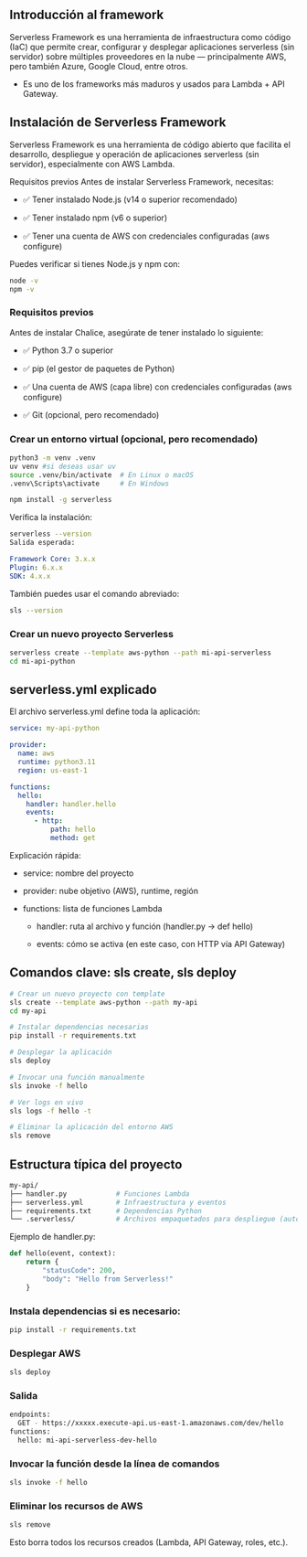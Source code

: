 ## Introducción al framework

Serverless Framework es una herramienta de infraestructura como código (IaC) que permite crear, configurar y desplegar aplicaciones serverless (sin servidor) sobre múltiples proveedores en la nube — principalmente AWS, pero también Azure, Google Cloud, entre otros.

- Es uno de los frameworks más maduros y usados para Lambda + API Gateway.


## Instalación de Serverless Framework
Serverless Framework es una herramienta de código abierto que facilita el desarrollo, despliegue y operación de aplicaciones serverless (sin servidor), especialmente con AWS Lambda.

Requisitos previos
Antes de instalar Serverless Framework, necesitas:

- ✅ Tener instalado Node.js (v14 o superior recomendado)

- ✅ Tener instalado npm (v6 o superior)

- ✅ Tener una cuenta de AWS con credenciales configuradas (aws configure)

Puedes verificar si tienes Node.js y npm con:
```bash
node -v
npm -v
```

### Requisitos previos
Antes de instalar Chalice, asegúrate de tener instalado lo siguiente:

- ✅ Python 3.7 o superior

- ✅ pip (el gestor de paquetes de Python)

- ✅ Una cuenta de AWS (capa libre) con credenciales configuradas (aws configure)

- ✅ Git (opcional, pero recomendado)

### Crear un entorno virtual (opcional, pero recomendado)

```bash
python3 -m venv .venv
uv venv #si deseas usar uv
source .venv/bin/activate  # En Linux o macOS
.venv\Scripts\activate     # En Windows
```
```bash
npm install -g serverless
```
Verifica la instalación:

```bash
serverless --version
Salida esperada:
```
```yaml
Framework Core: 3.x.x
Plugin: 6.x.x
SDK: 4.x.x
```
También puedes usar el comando abreviado:

```bash
sls --version
```

### Crear un nuevo proyecto Serverless

```bash
serverless create --template aws-python --path mi-api-serverless
cd mi-api-python
```



## serverless.yml explicado
El archivo serverless.yml define toda la aplicación:
```yaml
service: my-api-python

provider:
  name: aws
  runtime: python3.11
  region: us-east-1

functions:
  hello:
    handler: handler.hello
    events:
      - http:
          path: hello
          method: get
```
Explicación rápida:

- service: nombre del proyecto

- provider: nube objetivo (AWS), runtime, región

- functions: lista de funciones Lambda

  - handler: ruta al archivo y función (handler.py → def hello)

  - events: cómo se activa (en este caso, con HTTP vía API Gateway)


## Comandos clave: sls create, sls deploy
```bash
# Crear un nuevo proyecto con template
sls create --template aws-python --path my-api
cd my-api

# Instalar dependencias necesarias
pip install -r requirements.txt

# Desplegar la aplicación
sls deploy

# Invocar una función manualmente
sls invoke -f hello

# Ver logs en vivo
sls logs -f hello -t

# Eliminar la aplicación del entorno AWS
sls remove
```
## Estructura típica del proyecto
```bash
my-api/
├── handler.py            # Funciones Lambda
├── serverless.yml        # Infraestructura y eventos
├── requirements.txt      # Dependencias Python
└── .serverless/          # Archivos empaquetados para despliegue (auto)
```
Ejemplo de handler.py:
```python
def hello(event, context):
    return {
        "statusCode": 200,
        "body": "Hello from Serverless!"
    }
```

### Instala dependencias si es necesario:
```bash
pip install -r requirements.txt
```
### Desplegar AWS
```bash
sls deploy
```
### Salida

```bash
endpoints:
  GET - https://xxxxx.execute-api.us-east-1.amazonaws.com/dev/hello
functions:
  hello: mi-api-serverless-dev-hello
```

### Invocar la función desde la línea de comandos
```bash
sls invoke -f hello
```
### Eliminar los recursos de AWS
```bash
sls remove
```
Esto borra todos los recursos creados (Lambda, API Gateway, roles, etc.).